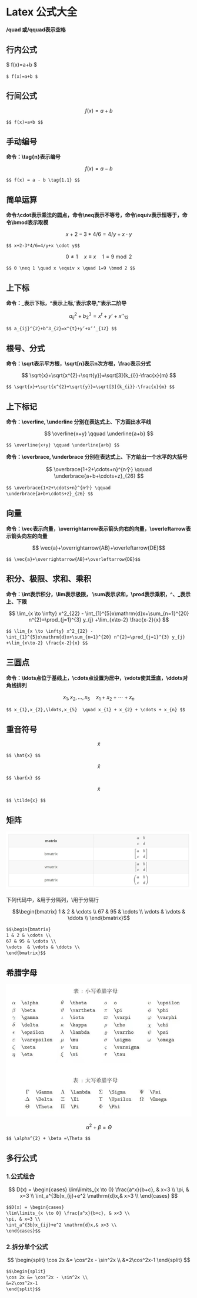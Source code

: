 # Latex 公式大全
**/quad 或/qquad表示空格**
## 行内公式

$ f(x)=a+b $  

` $ f(x)=a+b $ `  

## 行间公式

$$ f(x)=a+b $$  

```
$$ f(x)=a+b $$
```  

## 手动编号
**命令：\tag{n}表示编号**  

$$ f(x) = a - b \tag{1.1} $$  

```
$$ f(x) = a - b \tag{1.1} $$
``` 

## 简单运算
**命令:\cdot表示乘法的圆点，命令\neq表示不等号，命令\equiv表示恒等于，命令\bmod表示取模**  

$$ x+2-3*4/6=4/y+x \cdot y$$  

```
$$ x+2-3*4/6=4/y+x \cdot y$$
```  

$$ 0 \neq 1 \quad x \equiv x \quad 1=9 \bmod 2 $$  

```
$$ 0 \neq 1 \quad x \equiv x \quad 1=9 \bmod 2 $$
```  

## 上下标
**命令：_表示下标，^表示上标,’表示求导,’’表示二阶导**  

$$ a_{ij}^{2}+b^3_{2}=x^{t}+y’+x’’_{12} $$  

```
$$ a_{ij}^{2}+b^3_{2}=x^{t}+y’+x’’_{12} $$
```  

## 根号、分式
**命令：\sqrt表示平方根，\sqrt[n]表示n次方根，\frac表示分式**  

$$ \sqrt{x}+\sqrt{x^{2}+\sqrt{y}}=\sqrt[3]{k_{i}}-\frac{x}{m} $$  

```
$$ \sqrt{x}+\sqrt{x^{2}+\sqrt{y}}=\sqrt[3]{k_{i}}-\frac{x}{m} $$
```  

## 上下标记
**命令：\overline, \underline 分别在表达式上、下方画出水平线**  

$$ \overline{x+y} \qquad \underline{a+b} $$  

```
$$ \overline{x+y} \qquad \underline{a+b} $$
``` 

**命令：\overbrace, \underbrace 分别在表达式上、下方给出一个水平的大括号**  

$$ \overbrace{1+2+\cdots+n}^{n个} \qquad \underbrace{a+b+\cdots+z}_{26} $$

```
$$ \overbrace{1+2+\cdots+n}^{n个} \qquad \underbrace{a+b+\cdots+z}_{26} $$
```  

## 向量
**命令：\vec表示向量，\overrightarrow表示箭头向右的向量，\overleftarrow表示箭头向左的向量**  

$$ \vec{a}+\overrightarrow{AB}+\overleftarrow{DE}$$

```
$$ \vec{a}+\overrightarrow{AB}+\overleftarrow{DE}$$
```  

## 积分、极限、求和、乘积
**命令：\int表示积分，\lim表示极限， \sum表示求和，\prod表示乘积，^、_表示上、下限**  

$$ \lim_{x \to \infty} x^2_{22} - \int_{1}^{5}x\mathrm{d}x+\sum_{n=1}^{20} n^{2}=\prod_{j=1}^{3} y_{j} +\lim_{x\to-2} \frac{x-2}{x} $$  

```
$$ \lim_{x \to \infty} x^2_{22} - \int_{1}^{5}x\mathrm{d}x+\sum_{n=1}^{20} n^{2}=\prod_{j=1}^{3} y_{j} +\lim_{x\to-2} \frac{x-2}{x} $$
```  

## 三圆点
**命令：\ldots点位于基线上，\cdots点设置为居中，\vdots使其垂直，\ddots对角线排列**  

$$ x_{1},x_{2},\ldots,x_{5}  \quad x_{1} + x_{2} + \cdots + x_{n} $$  

```
$$ x_{1},x_{2},\ldots,x_{5}  \quad x_{1} + x_{2} + \cdots + x_{n} $$
```  

## 重音符号

$$ \hat{x} $$   

```
$$ \hat{x} $$
```  

$$ \bar{x} $$  

```
$$ \bar{x} $$
```  

$$ \tilde{x} $$  

```
$$ \tilde{x} $$
```  

## 矩阵

![](datas/Matrix%20format.jpg)  

下列代码中，&用于分隔列，\用于分隔行  

$$\begin{bmatrix}
1 & 2 & \cdots \\
67 & 95 & \cdots \\
\vdots  & \vdots & \ddots \\
\end{bmatrix}$$  

```
$$\begin{bmatrix}
1 & 2 & \cdots \\
67 & 95 & \cdots \\
\vdots  & \vdots & \ddots \\
\end{bmatrix}$$
```  

## 希腊字母

![](datas/greek%20alphabet.jpg)  

$$ \alpha^{2} + \beta =\Theta $$   

```
$$ \alpha^{2} + \beta =\Theta $$
```  

## 多行公式
### 1.公式组合

$$ D(x) = \begin{cases}
\lim\limits_{x \to 0} \frac{a^x}{b+c}, & x<3 \\
\pi, & x=3 \\
\int_a^{3b}x_{ij}+e^2 \mathrm{d}x,& x>3 \\
\end{cases} $$  

```
$$D(x) = \begin{cases}
\lim\limits_{x \to 0} \frac{a^x}{b+c}, & x<3 \\
\pi, & x=3 \\
\int_a^{3b}x_{ij}+e^2 \mathrm{d}x,& x>3 \\
\end{cases}$$
```

### 2.拆分单个公式

$$ \begin{split}
\cos 2x &= \cos^2x - \sin^2x \\
&=2\cos^2x-1
\end{split} $$  

```
$$\begin{split}
\cos 2x &= \cos^2x - \sin^2x \\
&=2\cos^2x-1
\end{split}$$
```


